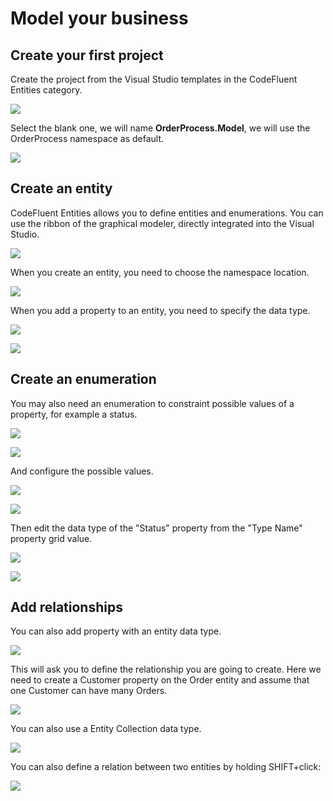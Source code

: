 # Model your business


## Create your first project

Create the project from the Visual Studio templates in the CodeFluent Entities category.

![](img/getting-started/model-your-business-00.png)

Select the blank one, we will name **OrderProcess.Model**, we will use the OrderProcess namespace as default.

![](img/getting-started/model-your-business-14.png)


## Create an entity

CodeFluent Entities allows you to define entities and enumerations. You can use the ribbon of the graphical modeler, directly integrated into the Visual Studio.

![](img/getting-started/model-your-business-01.png)

When you create an entity, you need to choose the namespace location.

![](img/getting-started/model-your-business-02.png)

When you add a property to an entity, you need to specify the data type.

![](img/getting-started/model-your-business-03.png)

![](img/getting-started/model-your-business-04.png)


## Create an enumeration

You may also need an enumeration to constraint possible values of a property, for example a status.

![](img/getting-started/model-your-business-05.png)

![](img/getting-started/model-your-business-06.png)

And configure the possible values.

![](img/getting-started/model-your-business-07.png)

![](img/getting-started/model-your-business-08.png)

Then edit the data type of the "Status" property from the "Type Name" property grid value.

![](img/getting-started/model-your-business-09.png)

![](img/getting-started/model-your-business-10.png)


## Add relationships

You can also add property with an entity data type.

![](img/getting-started/model-your-business-11.png)

This will ask you to define the relationship you are going to create. Here we need to create a Customer property on the Order entity and assume that one Customer can have many Orders.

![](img/getting-started/model-your-business-12.png)

You can also use a Entity Collection data type.

![](img/getting-started/model-your-business-13.png)

You can also define a relation between two entities by holding SHIFT+click:

![](img/getting-started/model-your-business-15.png)


